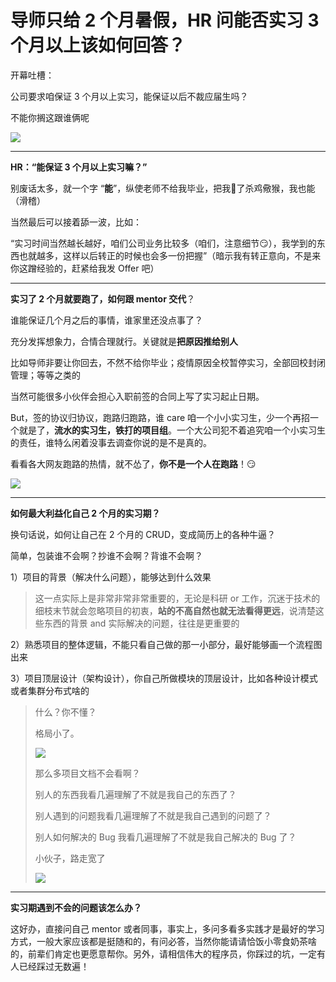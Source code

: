# 导师只给 2 个月暑假，HR 问能否实习 3 个月以上该如何回答？

开幕吐槽：

公司要求咱保证 3 个月以上实习，能保证以后不裁应届生吗？

不能你搁这跟谁俩呢

![](https://cs-wiki.oss-cn-shanghai.aliyuncs.com/img/20220429161750.png)

---

**HR：“能保证 3 个月以上实习嘛？”**

别废话太多，就一个字 “**能**”，纵使老师不给我毕业，把我🔪了杀鸡儆猴，我也能（滑稽）

当然最后可以接着舔一波，比如：

“实习时间当然越长越好，咱们公司业务比较多（咱们，注意细节😏），我学到的东西也就越多，这样以后转正的时候也会多一份把握”（暗示我有转正意向，不是来你这蹭经验的，赶紧给我发 Offer 吧）

---

**实习了 2 个月就要跑了，如何跟 mentor 交代**？

谁能保证几个月之后的事情，谁家里还没点事了？

充分发挥想象力，合情合理就行。关键就是**把原因推给别人**

比如导师非要让你回去，不然不给你毕业；疫情原因全校暂停实习，全部回校封闭管理；等等之类的

当然可能很多小伙伴会担心入职前签的合同上写了实习起止日期。

But，签的协议归协议，跑路归跑路，谁 care 咱一个小小实习生，少一个再招一个就是了，**流水的实习生，铁打的项目组**。一个大公司犯不着追究咱一个小实习生的责任，谁特么闲着没事去调查你说的是不是真的。

看看各大网友跑路的热情，就不怂了，**你不是一个人在跑路**！😏

![](https://cs-wiki.oss-cn-shanghai.aliyuncs.com/img/20220429160300.png)

---

**如何最大利益化自己 2 个月的实习期？**

换句话说，如何让自己在 2 个月的 CRUD，变成简历上的各种牛逼？

简单，包装谁不会啊？抄谁不会啊？背谁不会啊？

1）项目的背景（解决什么问题），能够达到什么效果

> 这一点实际上是非常非常非常重要的，无论是科研 or 工作，沉迷于技术的细枝末节就会忽略项目的初衷，**站的不高自然也就无法看得更远**，说清楚这些东西的背景 and 实际解决的问题，往往是更重要的

2）熟悉项目的整体逻辑，不能只看自己做的那一小部分，最好能够画一个流程图出来

3）项目顶层设计（架构设计），你自己所做模块的顶层设计，比如各种设计模式或者集群分布式啥的

> 什么？你不懂？
>
> 格局小了。
>
> ![](https://cs-wiki.oss-cn-shanghai.aliyuncs.com/img/20220429161814.png)
>
> 那么多项目文档不会看啊？
>
> 别人的东西我看几遍理解了不就是我自己的东西了？
>
> 别人遇到的问题我看几遍理解了不就是我自己遇到的问题了？
>
> 别人如何解决的 Bug 我看几遍理解了不就是我自己解决的 Bug 了？
>
> 小伙子，路走宽了
>
> ![](https://cs-wiki.oss-cn-shanghai.aliyuncs.com/img/20220429161849.png)

---

**实习期遇到不会的问题该怎么办？**

这好办，直接问自己 mentor 或者同事，事实上，多问多看多实践才是最好的学习方式，一般大家应该都是挺随和的，有问必答，当然你能请请恰饭小零食奶茶啥的，前辈们肯定也更愿意帮你。另外，请相信伟大的程序员，你踩过的坑，一定有人已经踩过无数遍！


